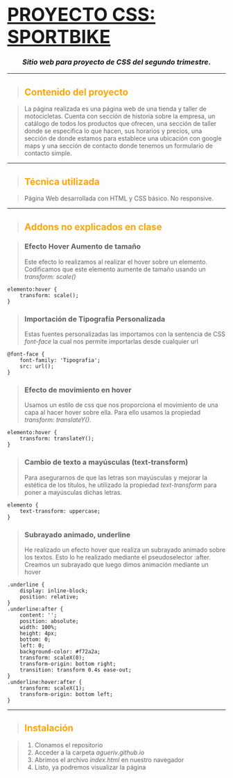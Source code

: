 # <span style="font-size: 150%; display: flex; justify-content: center;">[PROYECTO CSS: SPORTBIKE](https://agueriv.github.io/)</span>
### <span style="display: flex; justify-content: center; margin-bottom: 1em;">*Sitio web para proyecto de CSS del segundo trimestre*.</span>

---

> ## <span style="color: orange;">Contenido del proyecto</span>

> La página realizada es una página web de una tienda y taller de motocicletas. Cuenta con sección de historia sobre la empresa, un catálogo de todos los productos que ofrecen, una sección de taller donde se especifica lo que hacen, sus horarios y precios, una sección de donde estamos para establece una ubicación con google maps y una sección de contacto donde tenemos un formulario de contacto simple.

---

> ## <span style="color: orange;">Técnica utilizada</span>

> Página Web desarrollada con HTML y CSS básico. No responsive.

---

> ## <span style="color: orange;">Addons no explicados en clase</span>

> ### Efecto Hover Aumento de tamaño
> Este efecto lo realizamos al realizar el hover sobre un elemento. Codificamos que este elemento aumente de tamaño usando un *transform: scale()*
``` html5
elemento:hover {
	transform: scale();
}
```
> ### Importación de Tipografía Personalizada
> Estas fuentes personalizadas las importamos con la sentencia de CSS *font-face* la cual nos permite importarlas desde cualquier url
```
@font-face {
	font-family: 'Tipografia';
	src: url();
}
```
> ### Efecto de movimiento en hover
> Usamos un estilo de css que nos proporciona el movimiento de una capa al hacer hover sobre ella. Para ello usamos la propiedad *transform: translateY()*.
```
elemento:hover {
	transform: translateY();
}
```
> ### Cambio de texto a mayúsculas (text-transform)
> Para asegurarnos de que las letras son mayúsculas y mejorar la estética de los títulos, he utilizado la propiedad *text-transform* para poner a mayúsculas dichas letras.
```
elemento {
	text-transform: uppercase;
}
```
> ### Subrayado animado, underline
> He realizado un efecto hover que realiza un subrayado animado sobre los textos. Esto lo he realizado mediante el pseudoselector :after. Creamos un subrayado que luego dimos animación mediante un hover
```
.underline {
	display: inline-block;
	position: relative;
}
.underline:after {
	content: '';
	position: absolute;
	width: 100%;
	height: 4px;
	bottom: 0;
	left: 0;
	background-color: #f72a2a;
	transform: scaleX(0);
	transform-origin: bottom right;
	transition: transform 0.4s ease-out;
}
.underline:hover:after {
	transform: scaleX(1);
	transform-origin: bottom left;
}
```

---

> ## <span style="color: orange;">Instalación</span>

> 1. Clonamos el repositorio
> 2. Acceder a la carpeta *agueriv.github.io*
> 3. Abrimos el archivo *index.html* en nuestro navegador
> 4. Listo, ya podremos visualizar la página
